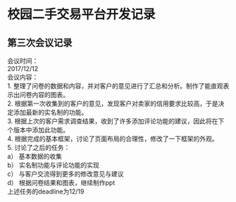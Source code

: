 # 校园二手交易平台开发记录
      
## 第三次会议记录   
会议时间：  
    2017/12/12  
会议内容：  
    1. 整理了问卷的数据和内容，并对客户的意见进行了汇总和分析。制作了能直观表示出问卷内容的图表。   
    2. 根据第一次收集到的客户的意见，发现客户对卖家的信用要求比较高，于是决定添加最新的实名制的功能。  
    3. 根据上次的客户需求调查结果，收到了许多添加评论功能的建议，因此将在下个版本中添加此功能。  
    4. 根据完成的基本框架，讨论了页面布局的合理性，修改了一下框架的外观。  
    5. 讨论了之后的任务：  
        a） 基本数据的收集  
        b） 实名制功能与评论功能的实现  
        c） 与客户交流得到更多的修改意见与建议    
        d） 根据问卷结果和图表，继续制作ppt  
        上述任务的deadline为12/19  
        
